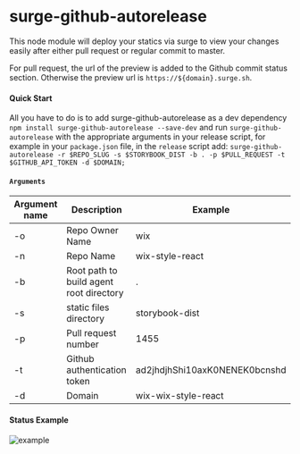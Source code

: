 # surge-github-autorelease

This node module will deploy your statics via surge to view your changes easily after either pull request or regular commit to master.

For pull request, the url of the preview is added to the Github commit status section. Otherwise the preview url is `https://${domain}.surge.sh`.

#### Quick Start
All you have to do is to add surge-github-autorelease as a dev dependency `npm install surge-github-autorelease --save-dev` and run `surge-github-autorelease` with the appropriate arguments in your release script, for example in your `package.json` file, in the `release` script add: `surge-github-autorelease -r $REPO_SLUG -s $STORYBOOK_DIST -b . -p $PULL_REQUEST -t $GITHUB_API_TOKEN -d $DOMAIN;`

#### `Arguments`

| Argument name            | Description                             | Example            |
| ------------------------ | ---------------------------------------- |------------------ |
| -o                     | Repo Owner Name  |wix|
| -n                     | Repo Name  |wix-style-react|
| -b                     | Root path to build agent root directory| . |
| -s                     | static files directory                          | storybook-dist|
| -p                     | Pull request number                          |1455|
| -t                     | Github authentication token                          |ad2jhdjhShi10axK0NENEK0bcnshd|
| -d                     | Domain                          |wix-wix-style-react|

#### Status Example

![example](https://snag.gy/S2qgBj.jpg)
